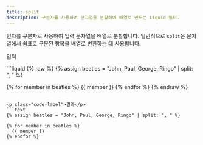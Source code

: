 ```yaml
---
title: split
description: 구분자를 사용하여 문자열을 분할하여 배열로 만드는 Liquid 필터.
---
```


인자를 구분자로 사용하여 입력 문자열을 배열로 분할합니다. 일반적으로 `split`은 문자열에서 쉼표로 구분된 항목을 배열로 변환하는 데 사용합니다.

<p class="code-label">입력</p>
```liquid
{% raw %}
{% assign beatles = "John, Paul, George, Ringo" | split: ", " %}

{% for member in beatles %}
  {{ member }}
{% endfor %}
{% endraw %}
```

<p class="code-label">결과</p>
```text
{% assign beatles = "John, Paul, George, Ringo" | split: ", " %}

{% for member in beatles %}
  {{ member }}
{% endfor %}
```
